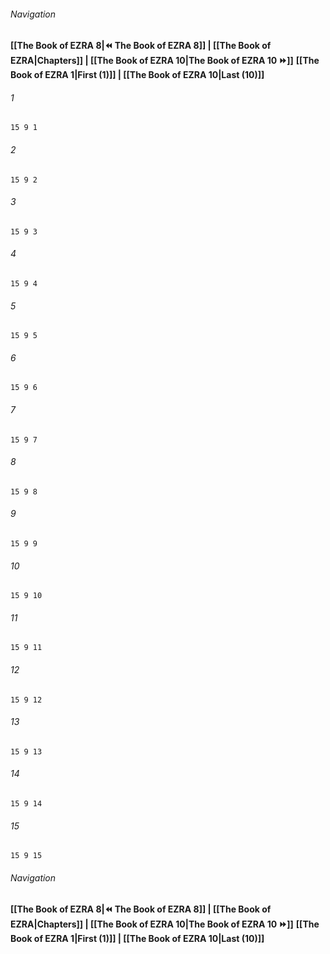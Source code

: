 
###### Navigation
**[[The Book of EZRA 8|⏪ The Book of EZRA 8]] | [[The Book of EZRA|Chapters]] | [[The Book of EZRA 10|The Book of EZRA 10 ⏩]]**
**[[The Book of EZRA 1|First (1)]] | [[The Book of EZRA 10|Last (10)]]**

###### 1
``` verse
15 9 1 
```
###### 2
``` verse
15 9 2 
```
###### 3
``` verse
15 9 3 
```
###### 4
``` verse
15 9 4 
```
###### 5
``` verse
15 9 5 
```
###### 6
``` verse
15 9 6 
```
###### 7
``` verse
15 9 7 
```
###### 8
``` verse
15 9 8 
```
###### 9
``` verse
15 9 9 
```
###### 10
``` verse
15 9 10 
```
###### 11
``` verse
15 9 11 
```
###### 12
``` verse
15 9 12 
```
###### 13
``` verse
15 9 13 
```
###### 14
``` verse
15 9 14 
```
###### 15
``` verse
15 9 15 
```

###### Navigation
**[[The Book of EZRA 8|⏪ The Book of EZRA 8]] | [[The Book of EZRA|Chapters]] | [[The Book of EZRA 10|The Book of EZRA 10 ⏩]]**
**[[The Book of EZRA 1|First (1)]] | [[The Book of EZRA 10|Last (10)]]**

